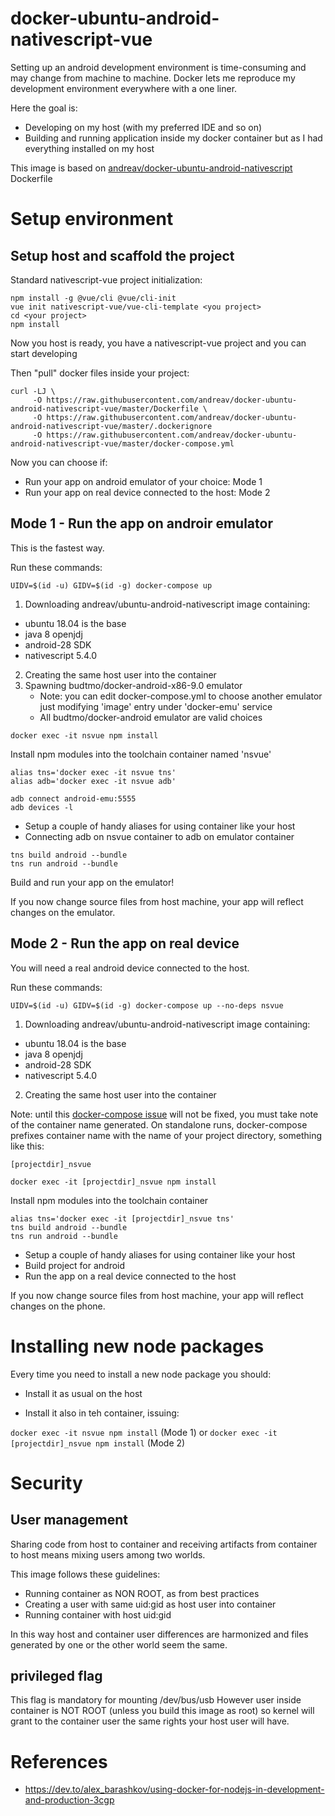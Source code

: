 # docker-ubuntu-android-nativescript-vue

Setting up an android development environment is time-consuming and may change from machine to machine.
Docker lets me reproduce my development environment everywhere with a one liner.

Here the goal is:
- Developing on my host (with my preferred IDE and so on)
- Building and running application inside my docker container but as I had everything installed on my host

This image is based on [andreav/docker-ubuntu-android-nativescript](https://github.com/andreav/docker-ubuntu-android-nativescript) Dockerfile

# Setup environment

## Setup host and scaffold the project

Standard nativescript-vue project initialization:

```
npm install -g @vue/cli @vue/cli-init
vue init nativescript-vue/vue-cli-template <you project>
cd <your project>
npm install
```

Now you host is ready, you have a nativescript-vue project and you can start developing

Then "pull" docker files inside your project:

```
curl -LJ \
     -O https://raw.githubusercontent.com/andreav/docker-ubuntu-android-nativescript-vue/master/Dockerfile \
     -O https://raw.githubusercontent.com/andreav/docker-ubuntu-android-nativescript-vue/master/.dockerignore
     -O https://raw.githubusercontent.com/andreav/docker-ubuntu-android-nativescript-vue/master/docker-compose.yml
```

Now you can choose if:

- Run your app on android emulator of your choice: Mode 1
- Run your app on real device connected to the host: Mode 2

## Mode 1 - Run the app on androir emulator

This is the fastest way.

Run these commands:

```
UIDV=$(id -u) GIDV=$(id -g) docker-compose up
```
1. Downloading andreav/ubuntu-android-nativescript image containing:
  - ubuntu 18.04 is the base
  - java 8 openjdj
  - android-28 SDK
  - nativescript 5.4.0
2. Creating the same host user into the container 
3. Spawning budtmo/docker-android-x86-9.0 emulator
   - Note: you can edit docker-compose.yml to choose another emulator just modifying 'image' entry under 'docker-emu' service
   - All budtmo/docker-android emulator are valid choices


```
docker exec -it nsvue npm install
```
Install npm modules into the toolchain container named 'nsvue'

```
alias tns='docker exec -it nsvue tns'
alias adb='docker exec -it nsvue adb'

adb connect android-emu:5555
adb devices -l
```
- Setup a couple of handy aliases for using container like your host
- Connecting adb on nsvue container to adb on emulator container

```
tns build android --bundle
tns run android --bundle
```
Build and run your app on the emulator!

If you now change source files from host machine, your app will reflect changes on the emulator.

## Mode 2 - Run the app on real device

You will need a real android device connected to the host.

Run these commands:

```
UIDV=$(id -u) GIDV=$(id -g) docker-compose up --no-deps nsvue
```
1. Downloading andreav/ubuntu-android-nativescript image containing:
  - ubuntu 18.04 is the base
  - java 8 openjdj
  - android-28 SDK
  - nativescript 5.4.0
2. Creating the same host user into the container 

Note: until this [docker-compose issue](https://github.com/docker/compose/issues/2061) will not be fixed, you must take note of the container name generated.
On standalone runs, docker-compose prefixes container name with the name of your project directory, something like this:

`[projectdir]_nsvue`


```
docker exec -it [projectdir]_nsvue npm install
```

Install npm modules into the toolchain container


```
alias tns='docker exec -it [projectdir]_nsvue tns'
tns build android --bundle
tns run android --bundle
```
- Setup a couple of handy aliases for using container like your host
- Build project for android
- Run the app on a real device connected to the host

If you now change source files from host machine, your app will reflect changes on the phone.


# Installing new node packages

Every time you need to install a new node package you should:

- Install it as usual on the host

- Install it also in teh container, issuing:

`docker exec -it nsvue npm install` (Mode 1)
or
`docker exec -it [projectdir]_nsvue npm install` (Mode 2)

# Security

## User management

Sharing code from host to container and receiving artifacts from container to host means mixing users among two worlds.

This image follows these guidelines:

- Running container as NON ROOT, as from best practices
- Creating a user with same uid:gid as host user into container
- Running container with host uid:gid

In this way host and container user differences are harmonized and files generated by one or the other world seem the same.

## privileged flag

This flag is mandatory for mounting /dev/bus/usb
However user inside container is NOT ROOT (unless you build this image as root) so kernel will grant to the container user the same rights your host user will have.

# References

- https://dev.to/alex_barashkov/using-docker-for-nodejs-in-development-and-production-3cgp
